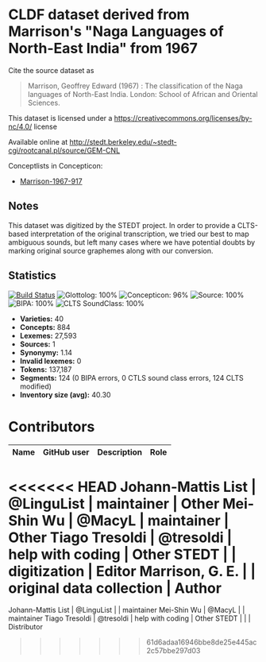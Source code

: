 # CLDF dataset derived from Marrison's "Naga Languages of North-East India" from 1967

Cite the source dataset as

> Marrison, Geoffrey Edward (1967) : The classification of the Naga languages of North-East India. London: School of African and Oriental Sciences.

This dataset is licensed under a https://creativecommons.org/licenses/by-nc/4.0/ license

Available online at http://stedt.berkeley.edu/~stedt-cgi/rootcanal.pl/source/GEM-CNL


Conceptlists in Concepticon:
- [Marrison-1967-917](https://concepticon.clld.org/contributions/Marrison-1967-917)
## Notes

This dataset was digitized by the STEDT project. In order to provide a CLTS-based interpretation of the original transcription, we tried our best to map ambiguous sounds, but left many cases where we have potential doubts by marking original source graphemes along with our conversion.



## Statistics


[![Build Status](https://travis-ci.org/lexibank/marrisonnaga.svg?branch=master)](https://travis-ci.org/lexibank/marrisonnaga)
![Glottolog: 100%](https://img.shields.io/badge/Glottolog-100%25-brightgreen.svg "Glottolog: 100%")
![Concepticon: 96%](https://img.shields.io/badge/Concepticon-96%25-green.svg "Concepticon: 96%")
![Source: 100%](https://img.shields.io/badge/Source-100%25-brightgreen.svg "Source: 100%")
![BIPA: 100%](https://img.shields.io/badge/BIPA-100%25-brightgreen.svg "BIPA: 100%")
![CLTS SoundClass: 100%](https://img.shields.io/badge/CLTS%20SoundClass-100%25-brightgreen.svg "CLTS SoundClass: 100%")

- **Varieties:** 40
- **Concepts:** 884
- **Lexemes:** 27,593
- **Sources:** 1
- **Synonymy:** 1.14
- **Invalid lexemes:** 0
- **Tokens:** 137,187
- **Segments:** 124 (0 BIPA errors, 0 CTLS sound class errors, 124 CLTS modified)
- **Inventory size (avg):** 40.30

# Contributors

Name               | GitHub user | Description | Role
---                | ---         | --- | ---
<<<<<<< HEAD
Johann-Mattis List | @LinguList  | maintainer | Other
Mei-Shin Wu        | @MacyL      | maintainer | Other
Tiago Tresoldi     | @tresoldi   | help with coding | Other
STEDT      |                     | digitization | Editor
Marrison, G. E. | | original data collection | Author
=======
Johann-Mattis List | @LinguList  | | maintainer
Mei-Shin Wu        | @MacyL      | | maintainer
Tiago Tresoldi     | @tresoldi   | help with coding | Other
STEDT      |             | | Distributor
>>>>>>> 61d6adaa16946bbe8de25e445ac2c57bbe297d03


